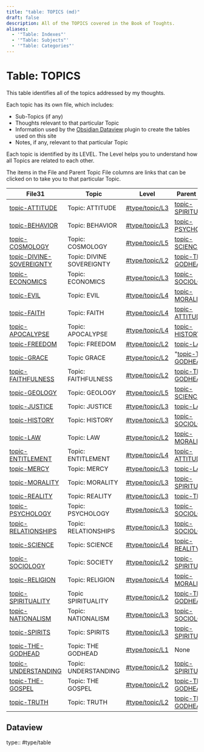 ```yaml
---
title: "table: TOPICS (md)"
draft: false
description: All of the TOPICS covered in the Book of Toughts.
aliases:
  - '"Table: Indexes"'
  - '"Table: Subjects"'
  - '"Table: Categories"'
---
```

# Table: TOPICS
This table identifies all of the topics addressed by my thoughts.

Each topic has its own file, which includes:
- Sub-Topics (if any)
- Thoughts relevant to that particular Topic
- Information used by the [Obsidian Dataview](https://blacksmithgu.github.io/obsidian-dataview/) plugin to create the tables used on this site
- Notes, if any, relevant to that particular Topic

Each topic is identified by its LEVEL. The Level helps you to understand how all Topics are related to each other.

The items in the File and Parent Topic File columns are links that can be clicked on to take you to that particular Topic.

|File31|Topic|Level|Parent Topic|
|---|---|---|---|
|[topic-ATTITUDE](app://obsidian.md/content/TOPICS/topic-ATTITUDE.md)|Topic: ATTITUDE|[#type/topic/L3](app://obsidian.md/index.html#type/topic/L3)|[topic-SPIRITUALITY](app://obsidian.md/content/TOPICS/topic-SPIRITUALITY.md)|
|[topic-BEHAVIOR](app://obsidian.md/content/TOPICS/topic-BEHAVIOR.md)|Topic: BEHAVIOR|[#type/topic/L3](app://obsidian.md/index.html#type/topic/L3)|[topic-PSYCHOLOGY](app://obsidian.md/content/TOPICS/topic-PSYCHOLOGY.md)|
|[topic-COSMOLOGY](app://obsidian.md/content/TOPICS/topic-COSMOLOGY.md)|Topic: COSMOLOGY|[#type/topic/L5](app://obsidian.md/index.html#type/topic/L5)|[topic-SCIENCE](app://obsidian.md/content/TOPICS/topic-SCIENCE.md)|
|[topic-DIVINE-SOVEREIGNTY](app://obsidian.md/content/TOPICS/topic-DIVINE-SOVEREIGNTY.md)|Topic: DIVINE SOVEREIGNTY|[#type/topic/L2](app://obsidian.md/index.html#type/topic/L2)|[topic-THE-GODHEAD](app://obsidian.md/content/TOPICS/topic-THE-GODHEAD.md)|
|[topic-ECONOMICS](app://obsidian.md/content/TOPICS/topic-ECONOMICS.md)|Topic: ECONOMICS|[#type/topic/L3](app://obsidian.md/index.html#type/topic/L3)|[topic-SOCIOLOGY](app://obsidian.md/content/TOPICS/topic-SOCIOLOGY.md)|
|[topic-EVIL](app://obsidian.md/content/TOPICS/topic-EVIL.md)|Topic: EVIL|[#type/topic/L4](app://obsidian.md/index.html#type/topic/L4)|[topic-MORALITY](app://obsidian.md/content/TOPICS/topic-MORALITY.md)|
|[topic-FAITH](app://obsidian.md/content/TOPICS/topic-FAITH.md)|Topic: FAITH|[#type/topic/L4](app://obsidian.md/index.html#type/topic/L4)|[topic-ATTITUDE](app://obsidian.md/content/TOPICS/topic-ATTITUDE.md)|
|[topic-APOCALYPSE](app://obsidian.md/content/TOPICS/topic-APOCALYPSE.md)|Topic: APOCALYPSE|[#type/topic/L4](app://obsidian.md/index.html#type/topic/L4)|[topic-HISTORY](app://obsidian.md/content/TOPICS/topic-HISTORY.md)|
|[topic-FREEDOM](app://obsidian.md/content/TOPICS/topic-FREEDOM.md)|Topic: FREEDOM|[#type/topic/L2](app://obsidian.md/index.html#type/topic/L2)|[topic-LAW](app://obsidian.md/content/TOPICS/topic-LAW.md)|
|[topic-GRACE](app://obsidian.md/content/TOPICS/topic-GRACE.md)|Topic GRACE|[#type/topic/L2](app://obsidian.md/index.html#type/topic/L2)|"[topic-THE-GODHEAD](app://obsidian.md/topic-THE-GODHEAD)|
|[topic-FAITHFULNESS](app://obsidian.md/content/TOPICS/topic-FAITHFULNESS.md)|Topic: FAITHFULNESS|[#type/topic/L2](app://obsidian.md/index.html#type/topic/L2)|[topic-THE-GODHEAD](app://obsidian.md/content/TOPICS/topic-THE-GODHEAD.md)|
|[topic-GEOLOGY](app://obsidian.md/content/TOPICS/topic-GEOLOGY.md)|Topic: GEOLOGY|[#type/topic/L5](app://obsidian.md/index.html#type/topic/L5)|[topic-SCIENCE](app://obsidian.md/content/TOPICS/topic-SCIENCE.md)|
|[topic-JUSTICE](app://obsidian.md/content/TOPICS/topic-JUSTICE.md)|Topic: JUSTICE|[#type/topic/L3](app://obsidian.md/index.html#type/topic/L3)|[topic-LAW](app://obsidian.md/content/TOPICS/topic-LAW.md)|
|[topic-HISTORY](app://obsidian.md/content/TOPICS/topic-HISTORY.md)|Topic: HISTORY|[#type/topic/L3](app://obsidian.md/index.html#type/topic/L3)|[topic-SOCIOLOGY](app://obsidian.md/content/TOPICS/topic-SOCIOLOGY.md)|
|[topic-LAW](app://obsidian.md/content/TOPICS/topic-LAW.md)|Topic: LAW|[#type/topic/L2](app://obsidian.md/index.html#type/topic/L2)|[topic-MORALITY](app://obsidian.md/content/TOPICS/topic-MORALITY.md)|
|[topic-ENTITLEMENT](app://obsidian.md/content/TOPICS/topic-ENTITLEMENT.md)|Topic: ENTITLEMENT|[#type/topic/L4](app://obsidian.md/index.html#type/topic/L4)|[topic-ATTITUDE](app://obsidian.md/content/TOPICS/topic-ATTITUDE.md)|
|[topic-MERCY](app://obsidian.md/content/TOPICS/topic-MERCY.md)|Topic: MERCY|[#type/topic/L3](app://obsidian.md/index.html#type/topic/L3)|[topic-LAW](app://obsidian.md/content/TOPICS/topic-LAW.md)|
|[topic-MORALITY](app://obsidian.md/content/TOPICS/topic-MORALITY.md)|Topic: MORALITY|[#type/topic/L3](app://obsidian.md/index.html#type/topic/L3)|[topic-SPIRITUALITY](app://obsidian.md/content/TOPICS/topic-SPIRITUALITY.md)|
|[topic-REALITY](app://obsidian.md/content/TOPICS/topic-REALITY.md)|Topic: REALITY|[#type/topic/L3](app://obsidian.md/index.html#type/topic/L3)|[topic-TRUTH](app://obsidian.md/content/TOPICS/topic-TRUTH.md)|
|[topic-PSYCHOLOGY](app://obsidian.md/content/TOPICS/topic-PSYCHOLOGY.md)|Topic: PSYCHOLOGY|[#type/topic/L3](app://obsidian.md/index.html#type/topic/L3)|[topic-SOCIOLOGY](app://obsidian.md/content/TOPICS/topic-SOCIOLOGY.md)|
|[topic-RELATIONSHIPS](app://obsidian.md/content/TOPICS/topic-RELATIONSHIPS.md)|Topic: RELATIONSHIPS|[#type/topic/L3](app://obsidian.md/index.html#type/topic/L3)|[topic-SOCIOLOGY](app://obsidian.md/content/TOPICS/topic-SOCIOLOGY.md)|
|[topic-SCIENCE](app://obsidian.md/content/TOPICS/topic-SCIENCE.md)|Topic: SCIENCE|[#type/topic/L4](app://obsidian.md/index.html#type/topic/L4)|[topic-REALITY](app://obsidian.md/content/TOPICS/topic-REALITY.md)|
|[topic-SOCIOLOGY](app://obsidian.md/content/TOPICS/topic-SOCIOLOGY.md)|Topic: SOCIETY|[#type/topic/L2](app://obsidian.md/index.html#type/topic/L2)|[topic-SPIRITUALITY](app://obsidian.md/content/TOPICS/topic-SPIRITUALITY.md)|
|[topic-RELIGION](app://obsidian.md/content/TOPICS/topic-RELIGION.md)|Topic: RELIGION|[#type/topic/L4](app://obsidian.md/index.html#type/topic/L4)|[topic-MORALITY](app://obsidian.md/content/TOPICS/topic-MORALITY.md)|
|[topic-SPIRITUALITY](app://obsidian.md/content/TOPICS/topic-SPIRITUALITY.md)|Topic SPIRITUALITY|[#type/topic/L2](app://obsidian.md/index.html#type/topic/L2)|[topic-THE-GODHEAD](app://obsidian.md/content/TOPICS/topic-THE-GODHEAD.md)|
|[topic-NATIONALISM](app://obsidian.md/content/TOPICS/topic-NATIONALISM.md)|Topic: NATIONALISM|[#type/topic/L3](app://obsidian.md/index.html#type/topic/L3)|[topic-SOCIOLOGY](app://obsidian.md/content/TOPICS/topic-SOCIOLOGY.md)|
|[topic-SPIRITS](app://obsidian.md/content/TOPICS/topic-SPIRITS.md)|Topic: SPIRITS|[#type/topic/L3](app://obsidian.md/index.html#type/topic/L3)|[topic-SPIRITUALITY](app://obsidian.md/content/TOPICS/topic-SPIRITUALITY.md)|
|[topic-THE-GODHEAD](app://obsidian.md/content/TOPICS/topic-THE-GODHEAD.md)|Topic: THE GODHEAD|[#type/topic/L1](app://obsidian.md/index.html#type/topic/L1)|None|
|[topic-UNDERSTANDING](app://obsidian.md/content/TOPICS/topic-UNDERSTANDING.md)|Topic: UNDERSTANDING|[#type/topic/L2](app://obsidian.md/index.html#type/topic/L2)|[topic-SPIRITUALITY](app://obsidian.md/content/TOPICS/topic-SPIRITUALITY.md)|
|[topic-THE-GOSPEL](app://obsidian.md/content/TOPICS/topic-THE-GOSPEL.md)|Topic: THE GOSPEL|[#type/topic/L2](app://obsidian.md/index.html#type/topic/L2)|[topic-THE-GODHEAD](app://obsidian.md/content/TOPICS/topic-THE-GODHEAD.md)|
|[topic-TRUTH](app://obsidian.md/content/TOPICS/topic-TRUTH.md)|Topic: TRUTH|[#type/topic/L2](app://obsidian.md/index.html#type/topic/L2)|[topic-THE-GODHEAD](app://obsidian.md/content/TOPICS/topic-THE-GODHEAD.md)|

## Dataview
type:: #type/table
